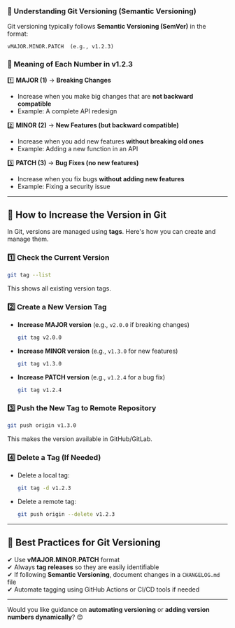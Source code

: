 ### **📌 Understanding Git Versioning (Semantic Versioning)**
Git versioning typically follows **Semantic Versioning (SemVer)** in the format:

```
vMAJOR.MINOR.PATCH  (e.g., v1.2.3)
```

### **🔹 Meaning of Each Number in v1.2.3**
1️⃣ **MAJOR (1)** → **Breaking Changes**  
   - Increase when you make big changes that are **not backward compatible**  
   - Example: A complete API redesign  

2️⃣ **MINOR (2)** → **New Features (but backward compatible)**  
   - Increase when you add new features **without breaking old ones**  
   - Example: Adding a new function in an API  

3️⃣ **PATCH (3)** → **Bug Fixes (no new features)**  
   - Increase when you fix bugs **without adding new features**  
   - Example: Fixing a security issue  

---

## **🚀 How to Increase the Version in Git**
In Git, versions are managed using **tags**. Here's how you can create and manage them.

### **1️⃣ Check the Current Version**
```bash
git tag --list
```
This shows all existing version tags.

### **2️⃣ Create a New Version Tag**
- **Increase MAJOR version** (e.g., `v2.0.0` if breaking changes)
  ```bash
  git tag v2.0.0
  ```
- **Increase MINOR version** (e.g., `v1.3.0` for new features)
  ```bash
  git tag v1.3.0
  ```
- **Increase PATCH version** (e.g., `v1.2.4` for a bug fix)
  ```bash
  git tag v1.2.4
  ```

### **3️⃣ Push the New Tag to Remote Repository**
```bash
git push origin v1.3.0
```
This makes the version available in GitHub/GitLab.

### **4️⃣ Delete a Tag (If Needed)**
- Delete a local tag:
  ```bash
  git tag -d v1.2.3
  ```
- Delete a remote tag:
  ```bash
  git push origin --delete v1.2.3
  ```

---

## **📌 Best Practices for Git Versioning**
✔ Use **vMAJOR.MINOR.PATCH** format  
✔ Always **tag releases** so they are easily identifiable  
✔ If following **Semantic Versioning**, document changes in a `CHANGELOG.md` file  
✔ Automate tagging using GitHub Actions or CI/CD tools if needed  

---

Would you like guidance on **automating versioning** or **adding version numbers dynamically**? 😊